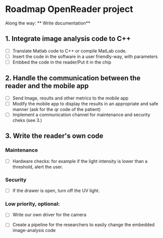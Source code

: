 # Roadmap OpenReader project

Along the way: ** Write documentation**
## 1. Integrate image analysis code to C++
  - [ ] Translate Matlab code to C++ or compile MatLab code.
  - [ ] Insert the code in the software in a user friendly-way, with parameters
 - [ ] Embbed the code in the reader/Put it in the chip

## 2. Handle the communication between the reader and the mobile app

 - [ ] Send Image, results and other metrics to the mobile app
 - [ ] Modify the mobile app to display the results in an appropriate and safe manner (ask for the qr code of the patient)
 - [ ] Implement a communication channel for maintenance and security cheks (see 3.)
 
## 3. Write the reader's own code
### Maintenance
 - [ ] Hardware checks: for example if the light intensity is lower than a threshold, alert the user.
### Security
 - [ ] If the drawer is open, turn off the UV light.

### Low priority, optional:
  - [ ] Write our own driver for the camera
  - [ ] Create a pipeline for the researchers to easily change the embedded image-analysis code
 




